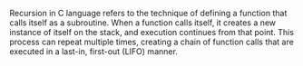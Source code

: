 Recursion in C language refers to the technique of defining a function that calls itself as a subroutine.
When a function calls itself, it creates a new instance of itself on the stack, 
and execution continues from that point. This process can repeat multiple times,
creating a chain of function calls that are executed in a last-in, first-out (LIFO) manner.
